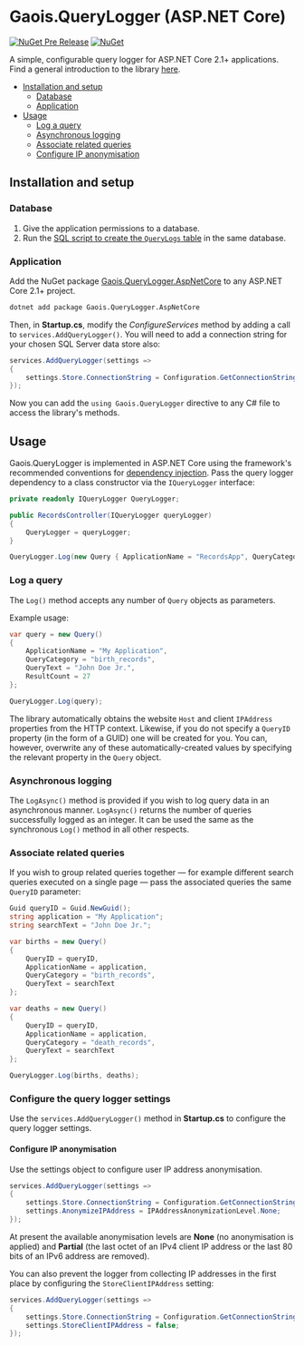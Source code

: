 # Gaois.QueryLogger (ASP.NET Core)

[![NuGet Pre Release](https://img.shields.io/nuget/vpre/Gaois.QueryLogger.AspNetCore.svg)](https://www.nuget.org/packages/Gaois.QueryLogger.AspNetCore/)
[![NuGet](https://img.shields.io/nuget/dt/Gaois.QueryLogger.AspNetCore.svg)](https://www.nuget.org/packages/Gaois.QueryLogger.AspNetCore/)

A simple, configurable query logger for ASP.NET Core 2.1+ applications. Find a general introduction to the library [here](https://github.com/dcufsg/Gaois.QueryLogger).

- [Installation and setup](#installation-and-setup)
  - [Database](#database)
  - [Application](#application)
- [Usage](#usage)
  - [Log a query](#log-a-query)
  - [Asynchronous logging](#asynchronous-logging)
  - [Associate related queries](#associate-related-queries)
  - [Configure IP anonymisation](#configure-ip-anonymisation)

## Installation and setup

### Database

1. Give the application permissions to a database.
2. Run the [SQL script to create the `QueryLogs` table](https://github.com/dcufsg/Gaois.QueryLogger/tree/master/DBScripts) in the same database.

### Application

Add the NuGet package [Gaois.QueryLogger.AspNetCore](https://www.nuget.org/packages/Gaois.QueryLogger.AspNetCore/) to any ASP.NET Core 2.1+ project.

```cmd
dotnet add package Gaois.QueryLogger.AspNetCore
```

Then, in **Startup.cs**, modify the *ConfigureServices* method by adding a call to `services.AddQueryLogger()`. You will need to add a connection string for your chosen SQL Server data store also:

```csharp
services.AddQueryLogger(settings =>
{
    settings.Store.ConnectionString = Configuration.GetConnectionString("query_logger");
});
```

Now you can add the `using Gaois.QueryLogger` directive to any C# file to access the library's methods.

## Usage

Gaois.QueryLogger is implemented in ASP.NET Core using the framework's recommended conventions for [dependency injection](https://docs.microsoft.com/en-us/aspnet/core/fundamentals/dependency-injection). Pass the query logger dependency to a class constructor via the `IQueryLogger` interface:

```csharp
private readonly IQueryLogger QueryLogger;

public RecordsController(IQueryLogger queryLogger)
{
    QueryLogger = queryLogger;
}

QueryLogger.Log(new Query { ApplicationName = "RecordsApp", QueryCategory = "birth_records", QueryText = "test" });
```

### Log a query

The `Log()` method accepts any number of `Query` objects as parameters.

Example usage:

```csharp
var query = new Query()
{
    ApplicationName = "My Application",
    QueryCategory = "birth_records",
    QueryText = "John Doe Jr.",
    ResultCount = 27
};

QueryLogger.Log(query);
```

The library automatically obtains the website `Host` and client `IPAddress` properties from the HTTP context. Likewise, if you do not specify a `QueryID` property (in the form of a GUID) one will be created for you. You can, however, overwrite any of these automatically-created values by specifying the relevant property in the `Query` object.

### Asynchronous logging

The `LogAsync()` method is provided if you wish to log query data in an asynchronous manner. `LogAsync()` returns the number of queries successfully logged as an integer. It can be used the same as the synchronous `Log()` method in all other respects.

### Associate related queries

If you wish to group related queries together — for example different search queries executed on a single page — pass the associated queries the same `QueryID` parameter:

```csharp
Guid queryID = Guid.NewGuid();
string application = "My Application";
string searchText = "John Doe Jr.";

var births = new Query()
{
    QueryID = queryID,
    ApplicationName = application,
    QueryCategory = "birth_records",
    QueryText = searchText
};

var deaths = new Query()
{
    QueryID = queryID,
    ApplicationName = application,
    QueryCategory = "death_records",
    QueryText = searchText
};

QueryLogger.Log(births, deaths);
```

### Configure the query logger settings

Use the `services.AddQueryLogger()` method in **Startup.cs** to configure the query logger settings.

#### Configure IP anonymisation

Use the settings object to configure user IP address anonymisation.

```csharp
services.AddQueryLogger(settings =>
{
    settings.Store.ConnectionString = Configuration.GetConnectionString("query_logger");
    settings.AnonymizeIPAddress = IPAddressAnonymizationLevel.None;
});
```

At present the available anonymisation levels are **None** (no anonymisation is applied) and **Partial** (the last octet of an IPv4 client IP address or the last 80 bits of an IPv6 address are removed).

You can also prevent the logger from collecting IP addresses in the first place by configuring the `StoreClientIPAddress` setting:

```csharp
services.AddQueryLogger(settings =>
{
    settings.Store.ConnectionString = Configuration.GetConnectionString("query_logger");
    settings.StoreClientIPAddress = false;
});
```